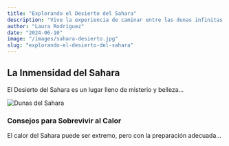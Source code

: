```yaml
---
title: "Explorando el Desierto del Sahara"
description: "Vive la experiencia de caminar entre las dunas infinitas del desierto más grande del mundo."
author: "Laura Rodríguez"
date: "2024-06-10"
image: "/images/sahara-desierto.jpg"
slug: "explorando-el-desierto-del-sahara"
---
```


## La Inmensidad del Sahara

El Desierto del Sahara es un lugar lleno de misterio y belleza...

![Dunas del Sahara](/images/sahara-desierto.jpg)

### Consejos para Sobrevivir al Calor

El calor del Sahara puede ser extremo, pero con la preparación adecuada...
